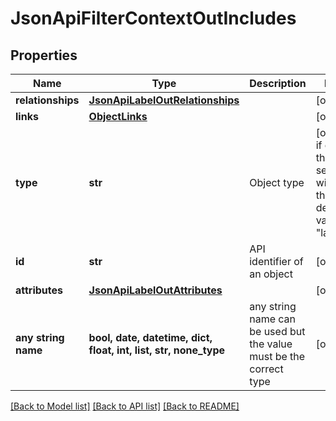 # JsonApiFilterContextOutIncludes


## Properties
Name | Type | Description | Notes
------------ | ------------- | ------------- | -------------
**relationships** | [**JsonApiLabelOutRelationships**](JsonApiLabelOutRelationships.md) |  | [optional] 
**links** | [**ObjectLinks**](ObjectLinks.md) |  | [optional] 
**type** | **str** | Object type | [optional]  if omitted the server will use the default value of "label"
**id** | **str** | API identifier of an object | [optional] 
**attributes** | [**JsonApiLabelOutAttributes**](JsonApiLabelOutAttributes.md) |  | [optional] 
**any string name** | **bool, date, datetime, dict, float, int, list, str, none_type** | any string name can be used but the value must be the correct type | [optional]

[[Back to Model list]](../README.md#documentation-for-models) [[Back to API list]](../README.md#documentation-for-api-endpoints) [[Back to README]](../README.md)


